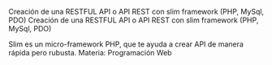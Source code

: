 
Creación de una RESTFUL API o API REST con slim framework (PHP, MySql, PDO)	Creación de una RESTFUL API o API REST con slim framework (PHP, MySql, PDO)


Slim es un micro-framework PHP, que te ayuda a crear API de manera rápida pero rubusta.	Materia: Programación Web
